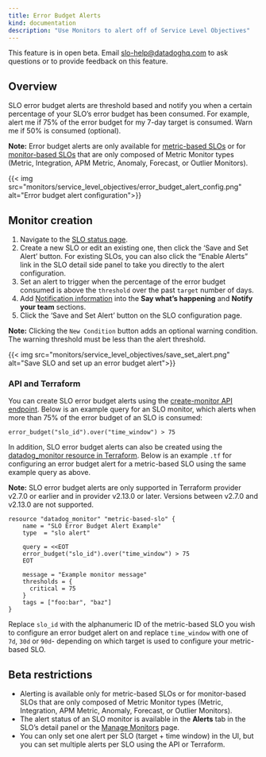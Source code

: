 ```yaml
---
title: Error Budget Alerts
kind: documentation
description: "Use Monitors to alert off of Service Level Objectives"
---
```


<div class="alert alert-warning">
This feature is in open beta. Email <a href="mailto:slo-help@datadoghq.com">slo-help@datadoghq.com</a> to ask questions or to provide feedback on this feature.
</div>

## Overview

SLO error budget alerts are threshold based and notify you when a certain percentage of your SLO’s error budget has been consumed. For example, alert me if 75% of the error budget for my 7-day target is consumed. Warn me if 50% is consumed (optional).

**Note:** Error budget alerts are only available for [metric-based SLOs][1] or for [monitor-based SLOs][2] that are only composed of Metric Monitor types (Metric, Integration, APM Metric, Anomaly, Forecast, or Outlier Monitors).

{{< img src="monitors/service_level_objectives/error_budget_alert_config.png" alt="Error budget alert configuration">}}

## Monitor creation

1. Navigate to the [SLO status page][3].
2. Create a new SLO or edit an existing one, then click the ‘Save and Set Alert’ button. For existing SLOs, you can also click the “Enable Alerts” link in the SLO detail side panel to take you directly to the alert configuration.
3. Set an alert to trigger when the percentage of the error budget consumed is above the `threshold`
over the past `target` number of days.
4. Add [Notification information][4] into the **Say what’s happening** and **Notify your team** sections.
5. Click the ‘Save and Set Alert’ button on the SLO configuration page.

**Note:** Clicking the `New Condition` button adds an optional warning condition. The warning threshold must be less than the alert threshold.

{{< img src="monitors/service_level_objectives/save_set_alert.png" alt="Save SLO and set up an error budget alert">}}

### API and Terraform

You can create SLO error budget alerts using the [create-monitor API endpoint][5]. Below is an example query for an SLO monitor, which alerts when more than 75% of the error budget of an SLO is consumed:

```
error_budget("slo_id").over("time_window") > 75
```

In addition, SLO error budget alerts can also be created using the [datadog_monitor resource in Terraform][6]. Below is an example `.tf` for configuring an error budget alert for a metric-based SLO using the same example query as above.

**Note:** SLO error budget alerts are only supported in Terraform provider v2.7.0 or earlier and in provider v2.13.0 or later. Versions between v2.7.0 and v2.13.0 are not supported.

```
resource "datadog_monitor" "metric-based-slo" {
    name = "SLO Error Budget Alert Example"
    type  = "slo alert"
    
    query = <<EOT
    error_budget("slo_id").over("time_window") > 75 
    EOT

    message = "Example monitor message"
    thresholds = {
      critical = 75
    }
    tags = ["foo:bar", "baz"]
}
```

Replace `slo_id` with the alphanumeric ID of the metric-based SLO you wish to configure an error budget alert on and replace `time_window` with one of `7d`, `30d` or `90d`- depending on which target is used to configure your metric-based SLO.

## Beta restrictions

- Alerting is available only for metric-based SLOs or for monitor-based SLOs that are only composed of Metric Monitor types (Metric, Integration, APM Metric, Anomaly, Forecast, or Outlier Monitors).
- The alert status of an SLO monitor is available in the **Alerts** tab in the SLO’s detail panel or the [Manage Monitors][7] page.
- You can only set one alert per SLO (target + time window) in the UI, but you can set multiple alerts per SLO using the API or Terraform.

[1]: /monitors/service_level_objectives/metric/
[2]: /monitors/service_level_objectives/monitor/
[3]: https://app.datadoghq.com/slo
[4]: /monitors/notifications/
[5]: /api/v1/monitors/#create-a-monitor
[6]: https://www.terraform.io/docs/providers/datadog/r/monitor.html
[7]: https://app.datadoghq.com/monitors/manage
